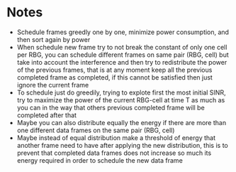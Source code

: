 # Notes
- Schedule frames greedly one by one, minimize power consumption, and then sort again by power
- When schedule new frame try to not break the constant of only one cell per RBG, you can schedule different frames on same pair (RBG, cell) but take into account the interference and then try to redistribute the power of the previous frames, that is at any moment keep all the previous completed frame as completed, if this cannot be satisfied then just ignore the current frame
- To schedule just do greedily, trying to explote first the most initial SINR, try to maximize the power of the current RBG-cell at time T as much as you can in the way that others previous completed frame will be completed after that
- Maybe you can also distribute equally the energy if there are more than one different data frames on the same pair (RBG, cell)
- Maybe instead of equal distribution make a threshold of energy that another frame need to have after applying the new distribution, this is to prevent that completed data frames does not increase so much its energy required in order to schedule the new data frame